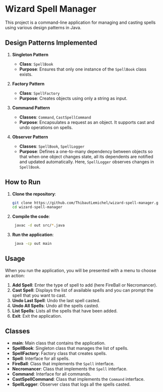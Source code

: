 # Wizard Spell Manager

This project is a command-line application for managing and casting spells using various design patterns in Java.

## Design Patterns Implemented

1. **Singleton Pattern**
    - **Class**: `SpellBook`
    - **Purpose**: Ensures that only one instance of the `SpellBook` class exists.

2. **Factory Pattern**
    - **Class**: `SpellFactory`
    - **Purpose**: Creates objects using only a string as input.

3. **Command Pattern**
    - **Classes**: `Command`, `CastSpellCommand`
    - **Purpose**: Encapsulates a request as an object. It supports cast and undo operations on spells.

4. **Observer Pattern**
    - **Classes**: `SpellBook`, `SpellLogger`
    - **Purpose**: Defines a one-to-many dependency between objects so that when one object changes state, all its dependents are notified and updated automatically. Here, `SpellLogger` observes changes in `SpellBook`.

## How to Run

1. **Clone the repository**:
   ```sh
   git clone https://github.com/ThibautLemichel/wizard-spell-manager.git
   cd wizard-spell-manager

2. **Compile the code**:
   ```sh
    javac -d out src/*.java
   
   
3. **Run the application**:
   ```sh
    java -cp out main
   

## Usage

When you run the application, you will be presented with a menu to choose an action:
1. **Add Spell**: Enter the type of spell to add (here FireBall or Necromancer).
2. **Cast Spell**: Displays the list of available spells and you can prompt the spell that you want to cast.
3. **Undo Last Spell**: Undo the last spell casted.
4. **Undo All Spells**: Undo all the spells casted.
5. **List Spells**: Lists all the spells that have been added.
4. **Exit**: Exit the application.

## Classes

- **main**: Main class that contains the application.
- **SpellBook**: Singleton class that manages the list of spells.
- **SpellFactory**: Factory class that creates spells.
- **Spell**: Interface for all spells.
- **FireBall**: Class that implements the `Spell` interface.
- **Necromancer**: Class that implements the `Spell` interface.
- **Command**: Interface for all commands.
- **CastSpellCommand**: Class that implements the `Command` interface.
- **SpellLogger**: Observer class that logs all the spells casted.

